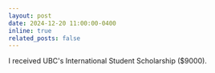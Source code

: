 ```yaml
---
layout: post
date: 2024-12-20 11:00:00-0400
inline: true
related_posts: false
---
```


I received UBC's  International Student Scholarship ($9000).
